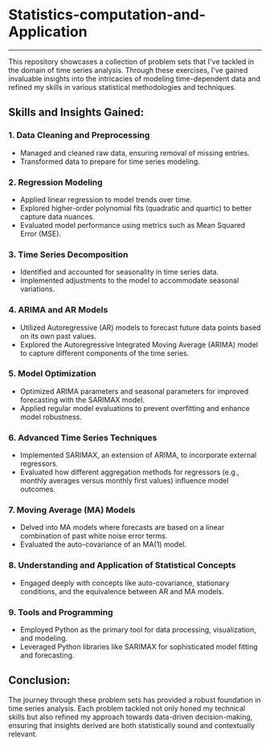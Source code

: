 # Statistics-computation-and-Application

---

This repository showcases a collection of problem sets that I've tackled in the domain of time series analysis. Through these exercises, I've gained invaluable insights into the intricacies of modeling time-dependent data and refined my skills in various statistical methodologies and techniques.

## Skills and Insights Gained:

### 1. **Data Cleaning and Preprocessing**
- Managed and cleaned raw data, ensuring removal of missing entries.
- Transformed data to prepare for time series modeling.

### 2. **Regression Modeling**
- Applied linear regression to model trends over time.
- Explored higher-order polynomial fits (quadratic and quartic) to better capture data nuances.
- Evaluated model performance using metrics such as Mean Squared Error (MSE).

### 3. **Time Series Decomposition**
- Identified and accounted for seasonality in time series data.
- Implemented adjustments to the model to accommodate seasonal variations.

### 4. **ARIMA and AR Models**
- Utilized Autoregressive (AR) models to forecast future data points based on its own past values.
- Explored the Autoregressive Integrated Moving Average (ARIMA) model to capture different components of the time series.
  
### 5. **Model Optimization**
- Optimized ARIMA parameters and seasonal parameters for improved forecasting with the SARIMAX model.
- Applied regular model evaluations to prevent overfitting and enhance model robustness.

### 6. **Advanced Time Series Techniques**
- Implemented SARIMAX, an extension of ARIMA, to incorporate external regressors.
- Evaluated how different aggregation methods for regressors (e.g., monthly averages versus monthly first values) influence model outcomes.

### 7. **Moving Average (MA) Models**
- Delved into MA models where forecasts are based on a linear combination of past white noise error terms.
- Evaluated the auto-covariance of an MA(1) model.

### 8. **Understanding and Application of Statistical Concepts**
- Engaged deeply with concepts like auto-covariance, stationary conditions, and the equivalence between AR and MA models.
  
### 9. **Tools and Programming**
- Employed Python as the primary tool for data processing, visualization, and modeling.
- Leveraged Python libraries like SARIMAX for sophisticated model fitting and forecasting.

## Conclusion:

The journey through these problem sets has provided a robust foundation in time series analysis. Each problem tackled not only honed my technical skills but also refined my approach towards data-driven decision-making, ensuring that insights derived are both statistically sound and contextually relevant.
